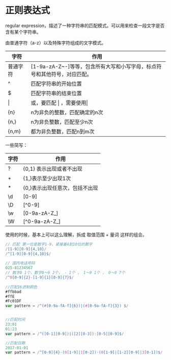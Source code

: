 # 正则表达式



regular expression，描述了一种字符串的匹配模式。可以用来检查一段文字是否含有某个字符串。

由普通字符（a-z）以及特殊字符组成的文字模式。

| 字符     | 作用                                                         |
| -------- | ------------------------------------------------------------ |
| 普通字符 | [1-9a-zA-Z~-]等等，包含所有大写和小写字母，标点符号和其他符号，对应匹配。 |
| ^        | 匹配字符串的开始位置                                         |
| $        | 匹配字符串的结束位置                                         |
| \|       | 或，要匹配 \| ，需要使用\\|                                  |
| {n}      | n为非负的整数，匹配确定的n次                                 |
| {n,}     | n为非负整数，匹配至少n次                                     |
| {n,m}    | 都为非负整数，匹配n到m次                                     |



一些简写：

| 字符 | 作用                           |
| ---- | ------------------------------ |
| ?    | {0,1} 表示出现或者不出现       |
| +    | {1,}表示至少出现1次            |
| *    | {0,}表示出现任意次，包括不出现 |
| \d   | [0-9]                          |
| \D   | [^0-9]                         |
| \w   | [0-9a-zA-Z_]                   |
| \W   | [^0-9a-zA-Z_]                  |

使用的时候，基本上可以这么理解，拆成   取值范围 + 量词 这样的组合。

```js
// 匹配 第一位是数字1-9，紧接着4到10位的数字
/[1-9][0-9]{4,10}/
/^[1-9][0-9]{4,10}$/
  
// 国内电话号码
025-81234567
// 数字0 1个，数字0～9 2个， - 1个 ， 1～9 1个 ， 0～9 7个
/^0[0-9]{2}-[1-9]{1}[0-9]{7}$/
  
//匹配16进制颜色
#ffbbad
#ffE
#Fc01DF
var pattern = /^(#[0-9a-fA-f]{6})|(#[0-9a-fA-f]{3}) $/


//匹配时间
23:01
01:23
var pattern = /^([0-1][0-9])|([2][0-3]):[0-5][0-9]$/

//匹配日期
2017-01-01
var pattern = /^[0-9]{4}-(0[1-9]|1[0-2])-(0[1-9]|[1-2][0-9]|3[0-1])$/

```

